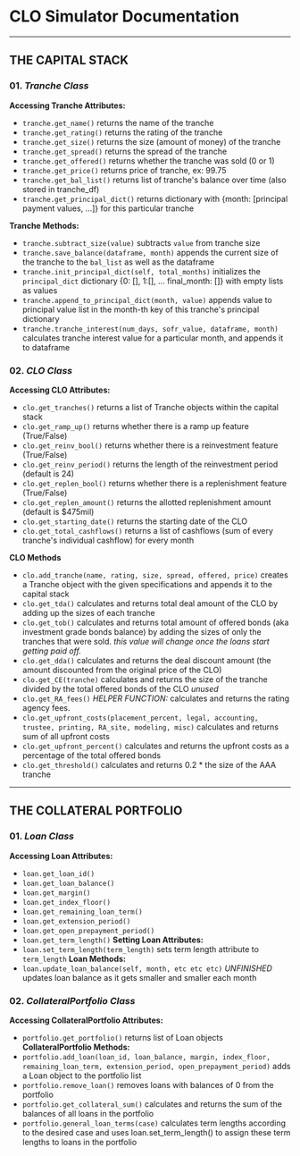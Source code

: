 # CLO Simulator Documentation
---
## THE CAPITAL STACK

### 01. *Tranche Class*
**Accessing Tranche Attributes:**
* `tranche.get_name()` returns the name of the tranche
* `tranche.get_rating()` returns the rating of the tranche
* `tranche.get_size()` returns the size (amount of money) of the tranche
* `tranche.get_spread()` returns the spread of the tranche
* `tranche.get_offered()` returns whether the tranche was sold (0 or 1)
* `tranche.get_price()` returns price of tranche, ex: 99.75
* `tranche.get_bal_list()` returns list of tranche's balance over time (also stored in tranche_df)
* `tranche.get_principal_dict()` returns dictionary with {month: [principal payment values, ...]} for this particular tranche

**Tranche Methods:**
* `tranche.subtract_size(value)` subtracts `value` from tranche size
* `tranche.save_balance(dataframe, month)` appends the current size of the tranche to the `bal_list` as well as the dataframe
*  `tranche.init_principal_dict(self, total_months)` initializes the `principal_dict` dictionary {0: [], 1:[], ... final_month: []} with empty lists as values
* `tranche.append_to_principal_dict(month, value)` appends value to principal value list in the month-th key of this tranche's principal dictionary
* `tranche.tranche_interest(num_days, sofr_value, dataframe, month)` calculates tranche interest value for a particular month, and appends it to dataframe

### 02. *CLO Class*
**Accessing CLO Attributes:**
* `clo.get_tranches()` returns a list of Tranche objects within the capital stack
* `clo.get_ramp_up()` returns whether there is a ramp up feature (True/False)
* `clo.get_reinv_bool()` returns whether there is a reinvestment feature (True/False)
* `clo.get_reinv_period()` returns the length of the reinvestment period (default is 24)
* `clo.get_replen_bool()` returns whether there is a replenishment feature (True/False)
* `clo.get_replen_amount()` returns the allotted replenishment amount (default is $475mil)
* `clo.get_starting_date()` returns the starting date of the CLO
* `clo.get_total_cashflows()` returns a list of cashflows (sum of every tranche's individual cashflow) for every month

**CLO Methods**
* `clo.add_tranche(name, rating, size, spread, offered, price)` creates a Tranche object with the given specifications and appends it to the capital stack
* `clo.get_tda()` calculates and returns total deal amount of the CLO by adding up the sizes of each tranche
* `clo.get_tob()` calculates and returns total amount of offered bonds (aka investment grade bonds balance) by adding the sizes of only the tranches that were sold. *this value will change once the loans start getting paid off.*
* `clo.get_dda()` calculates and returns the deal discount amount (the amount discounted from the original price of the CLO)
* `clo.get_CE(tranche)` calculates and returns the size of the tranche divided by the total offered bonds of the CLO *unused*
* `clo.get_RA_fees()` *HELPER FUNCTION:* calculates and returns the rating agency fees.
* `clo.get_upfront_costs(placement_percent, legal, accounting, trustee, printing, RA_site, modeling, misc)` calculates and returns sum of all upfront costs
* `clo.get_upfront_percent()` calculates and returns the upfront costs as a percentage of the total offered bonds
* `clo.get_threshold()` calculates and returns 0.2 * the size of the AAA tranche
---
## THE COLLATERAL PORTFOLIO
### 01. *Loan Class*
**Accessing Loan Attributes:**
* `loan.get_loan_id()`
* `loan.get_loan_balance()`
* `loan.get_margin()`
* `loan.get_index_floor()`
* `loan.get_remaining_loan_term()`
* `loan.get_extension_period()`
* `loan.get_open_prepayment_period()`
* `loan.get_term_length()`
**Setting Loan Attributes:**
* `loan.set_term_length(term_length)` sets term length attribute to `term_length`
**Loan Methods:**
* `loan.update_loan_balance(self, month, etc etc etc)` *UNFINISHED* updates loan balance as it gets smaller and smaller each month
### 02. *CollateralPortfolio Class*
**Accessing CollateralPortfolio Attributes:**
* `portfolio.get_portfolio()` returns list of Loan objects
**CollateralPortfolio Methods:**
* `portfolio.add_loan(loan_id, loan_balance, margin, index_floor, remaining_loan_term, extension_period, open_prepayment_period)` adds a Loan object to the portfolio list
* `portfolio.remove_loan()` removes loans with balances of 0 from the portfolio
* `portfolio.get_collateral_sum()` calculates and returns the sum of the balances of all loans in the portfolio
* `portfolio.general_loan_terms(case)` calculates term lengths according to the desired case and uses loan.set_term_length() to assign these term lengths to loans in the portfolio